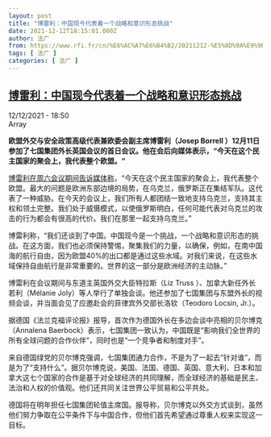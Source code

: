 ```yaml
---
layout: post
title: "博雷利：中国现今代表着一个战略和意识形态挑战"
date: 2021-12-12T18:15:01.000Z
author: 法广
from: https://www.rfi.fr/cn/%E6%AC%A7%E6%B4%B2/20211212-%E5%8D%9A%E9%9B%B7%E5%88%A9-%E4%B8%AD%E5%9B%BD%E7%8E%B0%E4%BB%8A%E4%BB%A3%E8%A1%A8%E7%9D%80%E4%B8%80%E4%B8%AA%E6%88%98%E7%95%A5%E5%92%8C%E6%84%8F%E8%AF%86%E5%BD%A2%E6%80%81%E6%8C%91%E6%88%98
tags: [ 法广 ]
categories: [ 法广 ]
---
```

<!--1639332901000-->
[博雷利：中国现今代表着一个战略和意识形态挑战](https://www.rfi.fr/cn/%E6%AC%A7%E6%B4%B2/20211212-%E5%8D%9A%E9%9B%B7%E5%88%A9-%E4%B8%AD%E5%9B%BD%E7%8E%B0%E4%BB%8A%E4%BB%A3%E8%A1%A8%E7%9D%80%E4%B8%80%E4%B8%AA%E6%88%98%E7%95%A5%E5%92%8C%E6%84%8F%E8%AF%86%E5%BD%A2%E6%80%81%E6%8C%91%E6%88%98)
------

<div>
<div>12/12/2021 - 18:50</div>Array<p><strong>                    欧盟外交与安全政策高级代表兼欧委会副主席博雷利（Josep Borrell ）12月11日参加了七国集团外长英国会议的首日会议。他在会后向媒体表示，“今天在这个民主国家的聚会上，我代表整个欧盟。“                </strong></p><div >                    <p><a href="https://audiovisual.ec.europa.eu/en/video/I-215756" target="_blank">博雷利在周六会议期间告诉媒体称</a>，“今天在这个民主国家的聚会上，我代表整个欧盟。最大的问题是欧洲东部边境的局势，在乌克兰，俄罗斯正在集结军队。这代表了一种威胁。在今天的会议上，我们所有人都团结一致地支持乌克兰，支持其主权和领土完整。我们处于威慑模式，以使俄罗斯明白，任何可能代表对乌克兰的攻击的行为都会有很高的代价。我们在那里一起支持乌克兰。”</p><p>博雷利称，“我们还谈到了中国。中国现今是一个挑战，一个战略和意识形态的挑战。在这方面，我们也必须保持警惕，聚集我们的力量，以确保，例如，在南中国海的航行自由，因为欧盟40%的出口都是通过这些水域。对我们来说，在这些水域保持自由航行是非常重要的。世界的这一部分是欧洲经济的主动脉。”</p><p>博雷利在会议期间与东道主英国外交大臣特拉斯（Liz Truss ）、加拿大新任外长若利（Mélanie Joly）等人举行了单独会谈。他还参加了七国集团与东盟外长的视频会谈，并当面会见了应邀赴会的菲律宾外交部长洛钦（Teodoro Locsin, Jr.）。</p><p>据德国《法兰克福评论报》报导，首次作为德国外长在多边会谈中亮相的贝尔博克（Annalena Baerbock）表示，七国集团一致认为，中国既是“影响我们全世界的所有全球问题的合作伙伴”，同时也是“一个竞争者和制度对手”。</p><p>来自德国绿党的贝尔博克强调，七国集团通力合作，不是为了一起去“针对谁”，而是为了“支持什么”。据贝尔博克说，美国、法国、德国、英国、意大利、日本和加拿大这七个国家的合作是基于对全球经济的共同理解，而全球经济的基础是民主、法治和人权的价值观。他们还共同关注世界公平贸易和公平共处。</p><p>德国将在明年担任七国集团轮值主席国。报导称，贝尔博克以外交方式谈到，虽然他们努力争取在公平条件下与中国合作，但他们首先希望通过尊重人权来实现这一目标。</p>                                            <div data-selfpromo-newsletter>    </div>    <div data-selfpromo-app>    </div>                </div>
</div>
